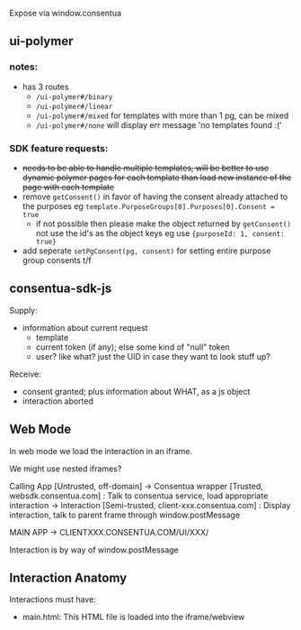 Expose via window.consentua

## ui-polymer

### notes:
* has 3 routes
  * `/ui-polymer#/binary`
  * `/ui-polymer#/linear`
  * `/ui-polymer#/mixed` for templates with more than 1 pg, can be mixed
  * `/ui-polymer#/none` will display err message 'no templates found :('

### SDK feature requests:
* ~~needs to be able to handle multiple templates, will be better to use dynamic polymer pages for each template than load new instance of the page with each template~~
* remove `getConsent()` in favor of having the consent already attached to the purposes eg `template.PurposeGroups[0].Purposes[0].Consent = true`
  * if not possible then please make the object returned by `getConsent()` not use the id's as the object keys eg use `{purposeId: 1, consent: true}`
* add seperate `setPgConsent(pg, consent)` for setting entire purpose group consents t/f

## consentua-sdk-js

Supply:
* information about current request
  * template
  * current token (if any); else some kind of "null" token
  * user? like what? just the UID in case they want to look stuff up?

Receive:
* consent granted; plus information about WHAT, as a js object
* interaction aborted



## Web Mode

In web mode we load the interaction in an iframe.

We might use nested iframes?

Calling App [Untrusted, off-domain]
  -> Consentua wrapper [Trusted, websdk.consentua.com] : Talk to consentua service, load appropriate interaction
    -> Interaction [Semi-trusted, client-xxx.consentua.com] : Display interaction, talk to parent frame through window.postMessage

MAIN APP
  -> CLIENTXXX.CONSENTUA.COM/UI/XXX/

Interaction is by way of window.postMessage

## Interaction Anatomy 

Interactions must have:
* main.html: This HTML file is loaded into the iframe/webview
